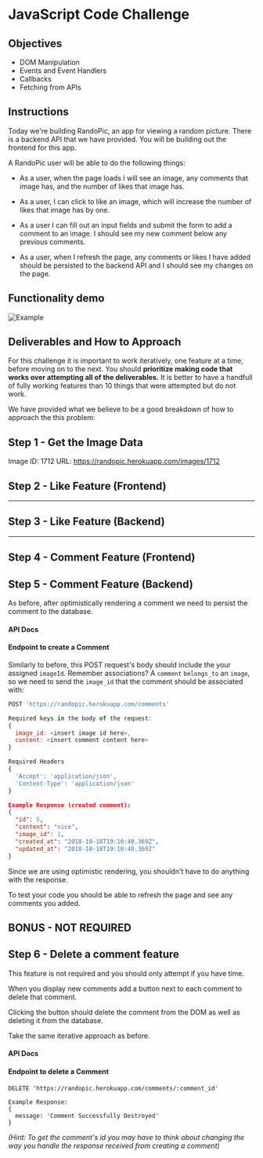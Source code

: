 # JavaScript Code Challenge

## Objectives

- DOM Manipulation
- Events and Event Handlers
- Callbacks
- Fetching from APIs

## Instructions

Today we're building RandoPic, an app for viewing a random picture. There is a backend API that we have provided. You will be building out the frontend for this app.

A RandoPic user will be able to do the following things:

- As a user, when the page loads I will see an image, any comments that image has, and the number of likes that image has.

- As a user, I can click to like an image, which will increase the number of likes that image has by one.

- As a user I can fill out an input fields and submit the form to add a comment to an image. I should see my new comment below any previous comments.

- As a user, when I refresh the page, any comments or likes I have added should be persisted to the backend API and I should see my changes on the page.

## Functionality demo

![Example](./animated_challenge_example.gif "Example Functionality")

## Deliverables and How to Approach

For this challenge it is important to work iteratively, one feature at a time, before moving on to the next. You should **prioritize making code that works over attempting all of the deliverables.** It is better to have a handfull of fully working features than 10 things that were attempted but do not work.

We have provided what we believe to be a good breakdown of how to approach the this problem:

## Step 1 - Get the Image Data
Image ID: 1712
URL: https://randopic.herokuapp.com/images/1712

<!-- When the page loads you will need to make a request to the API to get the data about your picture. The API follows RESTful conventions.

#### API Docs

#### Endpoint to show an individual Image

Visit 'https://randopic.herokuapp.com/'. The application will assign you your very own `image_id`.  **THIS IS YOUR ASSIGNED IMAGE. This prevents your classmates from editing your images and vice versa**.

**Before you start anything else, locate the variable `imageId` in the `src/index.js`. Replace the value of the variable with your image id, and use it as the `/:id` parameter in your initial GET request.** This will be the image you'll be working with for this code challenge.

```js
GET 'https://randopic.herokuapp.com/images/:id'
```

```json
Example Response:
{
  "id": 1,
  "url": "http://blog.flatironschool.com/wp-content/uploads/2016/07/072716-js-saved-web-4-352x200.jpg",
  "name": "The Internet!",
  "like_count": 0,
  "comments": [
    {
      "id": 5941,
      "content": "first comment!",
      "image_id": 1158,
      "created_at": "2018-10-18T17:06:14.859Z",
      "updated_at": "2018-10-18T17:06:14.859Z"
    }
  ]
}
```

Use the data from the API response to change what's currently on the page (take a look at the already provided `index.html`). You will need to add/update:

- the image url
- the image name
- the number of likes
- any comments in an unordered list

(If you cannot get your fetch request to work correctly you can always use the example response above to append content to the DOM and work with for the subsequent steps) -->

## Step 2 - Like Feature (Frontend)

<!-- The next feature to approach is the functionality to add likes to a picture. First get this working in the browser only without worrying about persistence.

Clicking the 'Like' button should increase the number of likes by one.

A user can like the same picture multiple times. -->

---

## Step 3 - Like Feature (Backend)

<!-- This app will use what is called _optimistic rendering_. This means the DOM will be updated before the changes are added to the database. When a user clicks the 'Like' button we will immediately update the DOM. Next your job is to make a POST request to persist the new Like in the backend database.

#### API Docs

#### Endpoint to create a Like

In the request's body key, set `image_id` to your assigned `id`. This will tell your new like which image it belongs to (remember database associations?😱).

```js
POST 'https://randopic.herokuapp.com/likes'

Required keys in the body of the request:
{
  image_id: <insert image id here>
}

Required Headers
{
  'Accept': 'application/json',
  'Content-Type': 'application/json'
}
```

```json
Example Response:
{
    "id": 112,
    "image_id": 8,
    "created_at": "2017-11-17T13:52:22.167Z",
    "updated_at": "2017-11-17T13:52:22.167Z"
}
```

Since we are using optimistic rendering, you shouldn't have to do anything with the response.

To test your code you should be able to refresh the page and see the number of likes be the increased number. -->

---

## Step 4 - Comment Feature (Frontend)

<!-- The next feature to approach is the functionality to add comments to a picture. First get this working in the browser only without worrying about persistence.

Filling out the input and clicking 'Submit' should append your new comment as an `<li>` to the comments unordered list element. You should also clear out the comment input, so it's an empty field for the next comment to be added. -->

## Step 5 - Comment Feature (Backend)

As before, after optimistically rendering a comment we need to persist the comment to the database.

#### API Docs

#### Endpoint to create a Comment

Similarly to before, this POST request's body should include the your assigned `imageId`. Remember associations? A `comment` `belongs_to` an `image`, so we need to send the `image_id` that the comment should be associated with:

```js
POST 'https://randopic.herokuapp.com/comments'

Required keys in the body of the request:
{
  image_id: <insert image id here>,
  content: <insert comment content here>
}

Required Headers
{
  'Accept': 'application/json',
  'Content-Type': 'application/json'
}
```


```json
Example Response (created comment):
{
  "id": 5,
  "content": "nice",
  "image_id": 1,
  "created_at": "2018-10-18T19:10:40.369Z",
  "updated_at": "2018-10-18T19:10:40.369Z"
}
```

Since we are using optimistic rendering, you shouldn't have to do anything with the response.

To test your code you should be able to refresh the page and see any comments you added.

## BONUS - NOT REQUIRED

## Step 6 - Delete a comment feature

This feature is not required and you should only attempt if you have time.

When you display new comments add a button next to each comment to delete that comment.

Clicking the button should delete the comment from the DOM as well as deleting it from the database.

Take the same iterative approach as before.

#### API Docs

#### Endpoint to delete a Comment

```
DELETE 'https://randopic.herokuapp.com/comments/:comment_id'

Example Response:
{
  message: 'Comment Successfully Destroyed'
}
```

_(Hint: To get the comment's id you may have to think about changing the way you handle the response received from creating a comment)_
